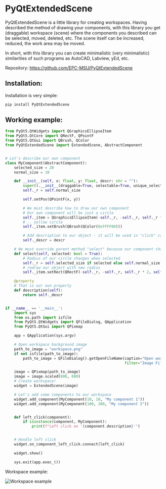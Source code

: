 # PyQtExtendedScene

PyQtExtendedScene is a little library for creating workspaces.
Having described the method of drawing your components, with this library you get (draggable) workspace (scene) where the 
components you described can be selected, moved, deleted, etc. 
The scene itself can be increased, reduced, the work area may be moved.

In short, with this library you can create minimalistic (very minimalistic) similarities of such programs as 
AutoCAD, Labview, yEd, etc.

Repository: https://github.com/EPC-MSU/PyQtExtendedScene

## Installation:

Installation is very simple:
```bash
pip install PyQtExtendedScene
```

## Working example:

```Python
from PyQt5.QtWidgets import QGraphicsEllipseItem
from PyQt5.QtCore import QRectF, QPointF
from PyQt5.QtGui import QBrush, QColor
from PyQtExtendedScene import ExtendedScene, AbstractComponent


# Let's describe our own component
class MyComponent(AbstractComponent):
    selected_size = 20
    normal_size = 10

    def __init__(self, x: float, y: float, descr: str = ""):
        super().__init__(draggable=True, selectable=True, unique_selection=True)
        self._r = self.normal_size

        self.setPos(QPointF(x, y))

        # We must describe how to draw our own component
        # Our own component will be just a circle
        self._item = QGraphicsEllipseItem(-self._r, -self._r, self._r * 2, self._r * 2, self)
        # .. yellow circle
        self._item.setBrush(QBrush(QColor(0xFFFF00)))

        # Add description to our object - it will be used in "click" callback function
        self._descr = descr

    # We must override parent method "select" because our component changes shape when selected
    def select(self, selected: bool = True):
        # Radius of our circle changes when selected
        self._r = self.selected_size if selected else self.normal_size
        # redraw our object with new radius
        self._item.setRect(QRectF(-self._r, -self._r, self._r * 2, self._r * 2))

    @property
    # That is our own property
    def description(self):
        return self._descr


if __name__ == '__main__':
    import sys
    from os.path import isfile
    from PyQt5.QtWidgets import QFileDialog, QApplication
    from PyQt5.QtGui import QPixmap

    app = QApplication(sys.argv)

    # Open workspace background image
    path_to_image = "workspace.png"
    if not isfile(path_to_image):
        path_to_image = QFileDialog().getOpenFileName(caption="Open workspace image",
                                                      filter="Image Files (*.png *.jpg *.bmp *.tiff)")[0]

    image = QPixmap(path_to_image)
    image = image.scaled(800, 600)
    # Create workspace!
    widget = ExtendedScene(image)

    # Let's add some components to our workspace
    widget.add_component(MyComponent(10, 10, "My component 1"))
    widget.add_component(MyComponent(100, 200, "My component 2"))


    def left_click(component):
        if isinstance(component, MyComponent):
            print(f"Left click on '{component.description}'")


    # Handle left click
    widget.on_component_left_click.connect(left_click)

    widget.show()

    sys.exit(app.exec_())

```
Workspace example:

![Workspace example](https://i.imgur.com/DWi0tkN.gif)
